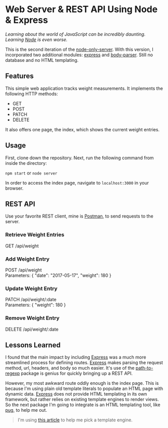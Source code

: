 # Web Server & REST API Using Node & Express

*Learning about the world of JavaScript can be incredibly daunting.  
Learning [Node](https://nodejs.org/) is even worse.*

This is the second iteration of the [node-only-server](https://github.com/bradgarropy/node-only-server). With this version, I incorporated two additional modules: [express](https://expressjs.com/) and [body-parser](https://github.com/expressjs/body-parser). Still no database and no HTML templating.

## Features

This simple web application tracks weight measurements. It implements the following HTTP methods:

* GET
* POST
* PATCH
* DELETE

It also offers one page, the index, which shows the current weight entries.

## Usage

First, clone down the repository. Next, run the following command from inside the directory:

`npm start` or `node server`

In order to access the index page, navigate to `localhost:3000` in your browser.

## REST API

Use your favorite REST client, mine is [Postman](https://www.getpostman.com/), to send requests to the server.

### Retrieve Weight Entries
GET /api/weight

### Add Weight Entry
POST /api/weight  
Parameters: { "date": "2017-05-17", "weight": 180 }

### Update Weight Entry
PATCH /api/weight/:date  
Parameters: { "weight": 180 }

### Remove Weight Entry
DELETE /api/weight/:date

## Lessons Learned

I found that the main impact by including [Express](https://expressjs.com/) was a much more streamlined process for defining routes. [Express](https://expressjs.com/) makes parsing the request method, url, headers, and body so much easier. It's use of the [path-to-regexp](https://www.npmjs.com/package/path-to-regexp) package is genius for quickly bringing up a REST API.

However, my most awkward route oddly enough is the index page. This is because I'm using plain old template literals to populate an HTML page with dynamic data. [Express](https://expressjs.com/) does not provide HTML templating in its own framework, but rather relies on existing template engines to render views. So the next package I'm going to integrate is an HTML templating tool, like [pug](https://pugjs.org/), to help me out.

> I'm using [this article](https://strongloop.github.io/strongloop.com/strongblog/compare-javascript-templates-jade-mustache-dust/) to help me pick a template engine.
